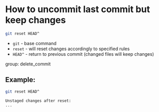 # How to uncommit last commit but keep changes

```bash
git reset HEAD^
```

- `git` - base command
- `reset` - will reset changes accordingly to specified rules
- `HEAD^` - return to previous commit (changed files will keep changes)

group: delete_commit

## Example: 
```bash
git reset HEAD^
```
```
Unstaged changes after reset:
...
```


